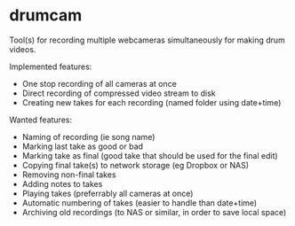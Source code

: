 # drumcam
Tool(s) for recording multiple webcameras simultaneously for making drum videos.

Implemented features:
* One stop recording of all cameras at once
* Direct recording of compressed video stream to disk
* Creating new takes for each recording (named folder using date+time)

Wanted features:
* Naming of recording (ie song name)
* Marking last take as good or bad
* Marking take as final (good take that should be used for the final edit)
* Copying final take(s) to network storage (eg Dropbox or NAS)
* Removing non-final takes
* Adding notes to takes
* Playing takes (preferrably all cameras at once)
* Automatic numbering of takes (easier to handle than date+time)
* Archiving old recordings (to NAS or similar, in order to save local space)

